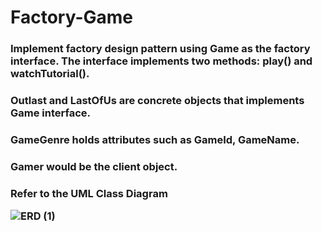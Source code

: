 # Factory-Game

<h3>Implement factory design pattern using Game as the factory interface. The interface implements two methods: play() and watchTutorial().

<br>
<h3>Outlast and LastOfUs are concrete objects that implements Game interface.

<h3>GameGenre holds attributes such as GameId, GameName.

<h3>Gamer would be the client object.

<h3>Refer to the UML Class Diagram 
<br>
  
![ERD (1)](https://github.com/johnpaolo16/Factory-Game/assets/148620296/973b6613-7e7c-4755-8aa7-5a34369eb339)

